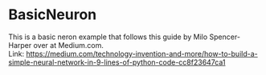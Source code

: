 ﻿# BasicNeuron
This is a basic neron example that follows this guide by Milo Spencer-Harper over at Medium.com.  
Link: https://medium.com/technology-invention-and-more/how-to-build-a-simple-neural-network-in-9-lines-of-python-code-cc8f23647ca1  
